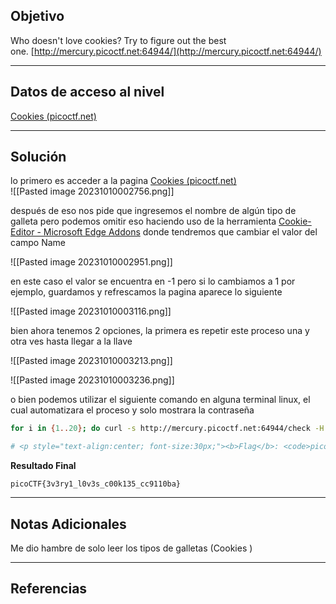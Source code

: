 ## Objetivo 

Who doesn't love cookies? Try to figure out the best one. [http://mercury.picoctf.net:64944/](http://mercury.picoctf.net:64944/)

---
## Datos de acceso al nivel 

[Cookies (picoctf.net)](http://mercury.picoctf.net:64944/)

---
## Solución 

lo primero es acceder a la pagina [Cookies (picoctf.net)](http://mercury.picoctf.net:64944/)  
![[Pasted image 20231010002756.png]]

después de eso nos pide que ingresemos el nombre de algún tipo de galleta pero podemos omitir eso haciendo uso de la herramienta [Cookie-Editor - Microsoft Edge Addons](https://microsoftedge.microsoft.com/addons/detail/cookieeditor/neaplmfkghagebokkhpjpoebhdledlfi) donde tendremos que cambiar el valor del campo Name 

![[Pasted image 20231010002951.png]]

en este caso el valor se encuentra en -1 pero si lo cambiamos a 1 por ejemplo, guardamos y refrescamos la pagina aparece lo siguiente 

![[Pasted image 20231010003116.png]]

bien ahora tenemos 2 opciones, la primera es repetir este proceso una y otra ves hasta llegar a la llave 

![[Pasted image 20231010003213.png]]

![[Pasted image 20231010003236.png]]


o bien podemos utilizar el siguiente comando en alguna terminal linux, el cual automatizara el proceso y solo mostrara la contraseña

``` bash
for i in {1..20}; do curl -s http://mercury.picoctf.net:64944/check -H "Cookie: name=$i"; done | grep pico

# <p style="text-align:center; font-size:30px;"><b>Flag</b>: <code>picoCTF{3v3ry1_l0v3s_c00k135_cc9110ba}</code></p>
```

**Resultado Final**
```
picoCTF{3v3ry1_l0v3s_c00k135_cc9110ba}
```

---
## Notas Adicionales 

Me dio hambre de solo leer los tipos de galletas (Cookies )

---
## Referencias 